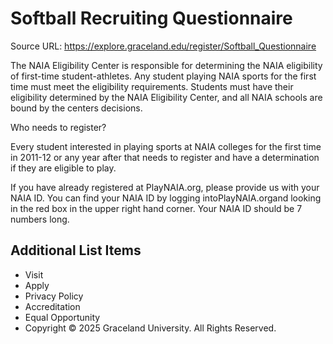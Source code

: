 # Softball Recruiting Questionnaire

Source URL: https://explore.graceland.edu/register/Softball_Questionnaire

The NAIA Eligibility Center is responsible for determining the NAIA eligibility of first-time student-athletes. Any student playing NAIA sports for the first time must meet the eligibility requirements. Students must have their eligibility determined by the NAIA Eligibility Center, and all NAIA schools are bound by the centers decisions.

Who needs to register?

Every student interested in playing sports at NAIA colleges for the first time in 2011-12 or any year after that needs to register and have a determination if they are eligible to play.

If you have already registered at PlayNAIA.org, please provide us with your NAIA ID. You can find your NAIA ID by logging intoPlayNAIA.organd looking in the red box in the upper right hand corner. Your NAIA ID should be 7 numbers long.


## Additional List Items

- Visit
- Apply
- Privacy Policy
- Accreditation
- Equal Opportunity
- Copyright © 2025 Graceland University. All Rights Reserved.
